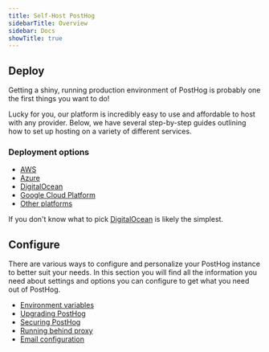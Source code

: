 ```yaml
---
title: Self-Host PostHog
sidebarTitle: Overview
sidebar: Docs
showTitle: true
---
```



## Deploy

Getting a shiny, running production environment of PostHog is probably one the first things you want to do!

Lucky for you, our platform is incredibly easy to use and affordable to host with any provider. Below, we have several step-by-step guides outlining how to set up hosting on a variety of different services.

### Deployment options

- [AWS](/docs/self-host/deploy/aws)
- [Azure](/docs/self-host/deploy/azure)
- [DigitalOcean](/docs/self-host/deploy/digital-ocean)
- [Google Cloud Platform](/docs/self-host/deploy/gcp)
- [Other platforms](/docs/self-host/deploy/other)

If you don't know what to pick [DigitalOcean](/docs/self-host/deploy/digital-ocean) is likely the simplest.

## Configure

There are various ways to configure and personalize your PostHog instance to better suit your needs. In this section you will find all the information you need about settings and options you can configure to get what you need out of PostHog.

- [Environment variables](/docs/self-host/configure/environment-variables)
- [Upgrading PostHog](/docs/self-host/configure/upgrading-posthog)
- [Securing PostHog](/docs/self-host/configure/securing-posthog)
- [Running behind proxy](/docs/self-host/configure/running-behind-proxy)
- [Email configuration](/docs/self-host/configure/email)
